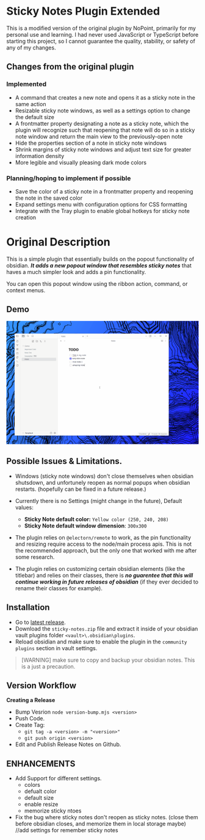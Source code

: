 # Sticky Notes Plugin Extended

This is a modified version of the original plugin by NoPoint, primarily for my personal use and learning. I had never used JavaScript or TypeScript before starting this project, so I cannot guarantee the quality, stability, or safety of any of my changes.

## Changes from the original plugin
### Implemented
- A command that creates a new note and opens it as a sticky note in the same action
- Resizable sticky note windows, as well as a settings option to change the default size
- A frontmatter property designating a note as a sticky note, which the plugin will recognize such that reopening that note will do so in a sticky note window and return the main view to the previously-open note
- Hide the properties section of a note in sticky note windows 
- Shrink margins of sticky note windows and adjust text size for greater information density 
- More legible and visually pleasing dark mode colors

### Planning/hoping to implement if possible
- Save the color of a sticky note in a frontmatter property and reopening the note in the saved color
- Expand settings menu with configuration options for CSS formatting
- Integrate with the Tray plugin to enable global hotkeys for sticky note creation

# Original Description

This is a simple plugin that essentially builds on the popout functionality of obsidian. **_It adds a new popout window that resembles sticky notes_** that haves a much simpler look and adds a pin functionality. 

You can open this popout window using the ribbon action, command, or context menus.

## Demo

![Demo Video](https://github.com/Abdo-reda/obsidian-sticky-notes-plugin/blob/main/assets/demo.gif?raw=true)

## Possible Issues & Limitations.

- Windows (sticky note windows) don't close themselves when obsidian shutsdown, and unfortunely reopen as normal popups when obsidian restarts. (hopefully can be fixed in a future release.)

- Currently there is no Settings (might change in the future), Default values:
    - **Sticky Note default color:** `Yellow color (250, 240, 208)`
    - **Sticky Note default window dimension**: `300x300`


- The plugin relies on `@electorn/remote` to work, as the pin functionality and resizing require access to the node/main process apis. This is not the recommended approach, but the only one that worked with me after some research.

- The plugin relies on customizing certain obsidian elements (like the titlebar) and relies on their classes, there is _**no guarentee that this will continue working in future releases of obsidian**_ (if they ever decided to rename their classes for example).

## Installation

- Go to [latest release](https://github.com/Abdo-reda/obsidian-sticky-notes-plugin/releases/latest).
- Download the `sticky-notes.zip` file and extract it inside of your obsidian vault plugins folder `<vault>\.obsidian\plugins`.
- Reload obsidian and make sure to enable the plugin in the `community plugins` section in vault settings.

> [WARNING] make sure to copy and backup your obsidian notes. This is a just a precaution.

## Version Workflow

**Creating a Release**
- Bump Vesrion `node version-bump.mjs <version>`
- Push Code.
- Create Tag:
    - `git tag -a <version> -m "<version>"`
    - `git push origin <version>`
- Edit and Publish Release Notes on Github.


## ENHANCEMENTS
- Add Support for different settings.
    - colors
    - defualt color
    - default size
    - enable resize
    - memorize sticky ntoes
- Fix the bug where sticky notes don't reopen as sticky notes. (close them before obsidian closes, and memorize them in local storage maybe)
    //add settings for remember sticky notes